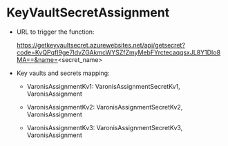 # KeyVaultSecretAssignment

* URL to trigger the function:

    https://getkeyvaultsecret.azurewebsites.net/api/getsecret?code=KvQPqfI9ge7IdvZGAkmcWYSZfZmyMebFYrctecaqqsxJL8Y1DIo8MA==&name=<secret_name>

* Key vaults and secrets mapping:

    * VaronisAssignmentKv1: VaronisAssignmentSecretKv1, VaronisAssignment
    
    * VaronisAssignmentKv2: VaronisAssignmentSecretKv2, VaronisAssignment
    
    * VaronisAssignmentKv3: VaronisAssignmentSecretKv3, VaronisAssignment
    
